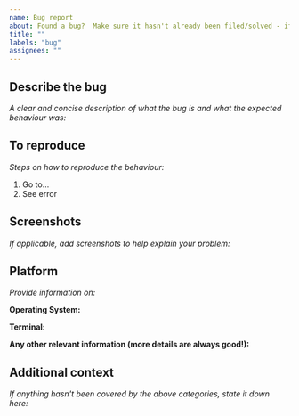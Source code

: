 ```yaml
---
name: Bug report
about: Found a bug?  Make sure it hasn't already been filed/solved - if so, please report it!
title: ""
labels: "bug"
assignees: ""
---
```


## Describe the bug

_A clear and concise description of what the bug is and what the expected behaviour was:_

## To reproduce

_Steps on how to reproduce the behaviour:_

1. Go to...
2. See error

## Screenshots

_If applicable, add screenshots to help explain your problem:_

## Platform

_Provide information on:_

**Operating System:**

**Terminal:**

**Any other relevant information (more details are always good!):**

## Additional context

_If anything hasn't been covered by the above categories, state it down here:_
